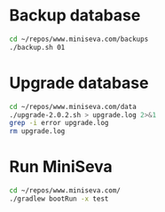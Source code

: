 
# Backup database

```bash
cd ~/repos/www.miniseva.com/backups
./backup.sh 01
```

# Upgrade database

```bash
cd ~/repos/www.miniseva.com/data
./upgrade-2.0.2.sh > upgrade.log 2>&1
grep -i error upgrade.log
rm upgrade.log
```

# Run MiniSeva

```bash
cd ~/repos/www.miniseva.com/
./gradlew bootRun -x test
```